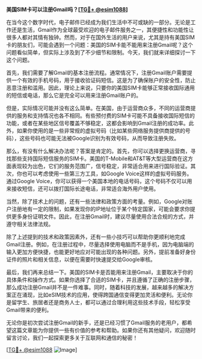**美国SIM卡可以注册Gmail吗？[[TG💪+ @esim1088](https://t.me/s/esim1088)]**

在当今这个数字时代，电子邮件已经成为我们生活中不可或缺的一部分。无论是工作还是生活，Gmail作为全球最受欢迎的电子邮件服务之一，其便捷性和功能性让很多人都对其情有独钟。然而，对于在国外生活的用户来说，尤其是持有美国SIM卡的朋友们，可能会遇到一个问题：美国的SIM卡能不能用来注册Gmail呢？这个问题看似简单，但实际上涉及到了不少细节和限制。今天，我们就来详细探讨一下这个问题。

首先，我们需要了解Gmail的基本注册流程。通常情况下，注册Gmail账户需要提供一个有效的手机号码，用于接收验证码短信。这是为了确保账户的安全性，防止恶意注册和滥用。因此，理论上来说，只要你的美国SIM卡能够正常接收国际通用的短信或电话，那么它是完全可以用来注册Gmail账户的。

但是，实际情况可能并没有这么简单。在美国，由于运营商众多，不同的运营商提供的服务和支持情况也各不相同。有些预付费的SIM卡可能不具备接收国际短信的功能，或者在某些地区信号覆盖不够稳定，这都会影响到Gmail注册的成功率。此外，如果你使用的是一些非常规的虚拟号码（比如某些网络服务提供商提供的号码），这些号码也可能无法被Google识别为有效号码，从而导致注册失败。

那么，有没有什么解决办法呢？答案是肯定的。首先，你可以选择更换运营商，寻找那些支持国际短信服务的SIM卡。美国的T-Mobile和AT&T等大型运营商在这方面表现较为出色，它们的服务范围广，信号稳定，非常适合用来进行国际验证。其次，你也可以考虑使用一些第三方工具，如Google Voice这样的虚拟号码服务。通过Google Voice，你可以获得一个美国本地的电话号码，这个号码不仅可以用来接收短信，还可以拨打国际长途电话，非常适合海外用户使用。

当然，除了技术上的问题，还有一些法律和政策方面的考量。例如，Google对账户注册地有一定的限制，如果发现你的IP地址位于某个特定国家，可能会要求你提供更多身份证明文件。因此，在注册Gmail时，建议尽量使用合法合规的方式，并遵守相关法律法规。

除了上述提到的技术和政策因素外，还有一些小技巧可以帮助你更顺利地完成Gmail注册。例如，在注册过程中，尽量选择使用电脑而不是手机，因为电脑端的输入更加方便快捷，也能更好地应对可能出现的各种问题。另外，提前准备好身份证件的照片和相关信息，以便在需要时快速提交给Google审核。

最后，我们再来总结一下。美国的SIM卡是否能用来注册Gmail，主要取决于你的具体条件和操作方式。如果你选择了合适的SIM卡，并且遵循了正确的注册步骤，那么成功注册Gmail并不是一件难事。同时，随着科技的发展，越来越多的解决方案正在涌现，比如eSIM技术的应用，使得跨国通信变得更加灵活和便利。无论你是留学生、旅居者还是商务人士，都可以通过合理利用这些技术手段，轻松享受Gmail带来的便利。

无论你是初次尝试注册Gmail的新手，还是已经习惯了Gmail服务的老用户，都希望这篇文章能为你提供一些有价值的参考和帮助。如果你还有其他疑问，欢迎随时留言讨论，我们一起探索更多关于互联网和通信的秘密！

[[TG💪+ @esim1088](https://t.me/s/esim1088) ![Image](https://i.postimg.cc/4NQfJmqS/Snipaste-2025-05-13-00-14-12.png)]